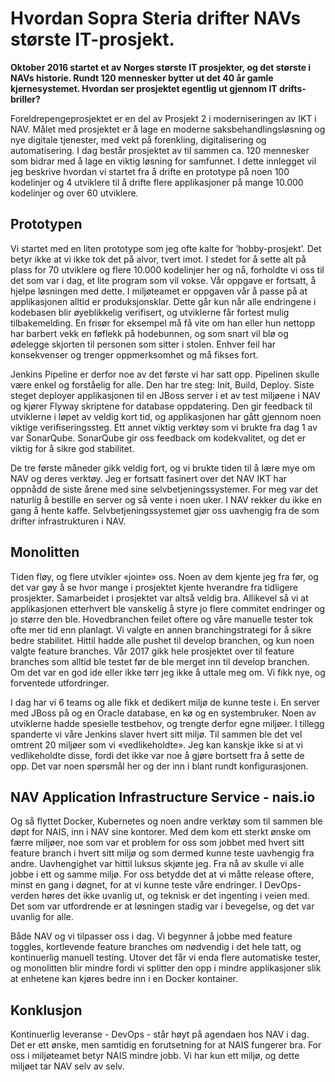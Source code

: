 # Hvordan Sopra Steria drifter NAVs største IT-prosjekt. 

**Oktober 2016 startet et av Norges største IT prosjekter, og det største i NAVs historie. Rundt 120 mennesker bytter ut det 40 år gamle kjernesystemet. Hvordan ser prosjektet egentlig ut gjennom IT drifts-briller?**

Foreldrepengeprosjektet er en del av Prosjekt 2 i moderniseringen av IKT i NAV. Målet med prosjektet er å lage en moderne saksbehandlingsløsning og nye digitale tjenester, med vekt på forenkling, digitalisering og automatisering. I dag består prosjektet av til sammen ca. 120 mennesker som bidrar med å lage en viktig løsning for samfunnet. I dette innlegget vil jeg beskrive hvordan vi startet fra å drifte en prototype på noen 100 kodelinjer og 4 utviklere til å drifte flere applikasjoner på mange 10.000 kodelinjer og over 60 utviklere.

## Prototypen

Vi startet med en liten prototype som jeg ofte kalte for ’hobby-prosjekt’. Det betyr ikke at vi ikke tok det på alvor, tvert imot. I stedet for å sette alt på plass for 70 utviklere og flere 10.000 kodelinjer her og nå, forholdte vi oss til det som var i dag, et lite program som vil vokse. Vår oppgave er fortsatt, å hjelpe løsningen med dette. I miljøteamet er oppgaven vår å passe på at applikasjonen alltid er produksjonsklar. Dette går kun når alle endringene i kodebasen blir øyeblikkelig verifisert, og utviklerne får fortest mulig tilbakemelding. En frisør for eksempel må få vite om han eller hun nettopp har barbert vekk en føflekk på hodebunnen, og som snart vil blø og ødelegge skjorten til personen som sitter i stolen. Enhver feil har konsekvenser og trenger oppmerksomhet og må fikses fort.

Jenkins Pipeline er derfor noe av det første vi har satt opp. Pipelinen skulle være enkel og forståelig for alle. Den har tre steg: Init, Build, Deploy. Siste steget deployer applikasjonen til en JBoss server i et av test miljøene i NAV og kjører Flyway skriptene for database oppdatering. Den gir feedback til utviklerne i løpet av veldig kort tid, og applikasjonen har gått gjennom noen viktige verifiseringssteg. Ett annet viktig verktøy som vi brukte fra dag 1 av var SonarQube. SonarQube gir oss feedback om kodekvalitet, og det er viktig for å sikre god stabilitet.

De tre første måneder gikk veldig fort, og vi brukte tiden til å lære mye om NAV og deres verktøy. Jeg er fortsatt fasinert over det NAV IKT har oppnådd de siste årene med sine selvbetjeningssystemer. For meg var det naturlig å bestille en server og så vente i noen uker. I NAV rekker du ikke en gang å hente kaffe. Selvbetjeningssystemet gjør oss uavhengig fra de som drifter infrastrukturen i NAV.

## Monolitten

Tiden fløy, og flere utvikler «jointe» oss. Noen av dem kjente jeg fra før, og det var gøy å se hvor mange i prosjektet kjente hverandre fra tidligere prosjekter. Samarbeidet i prosjektet var altså veldig bra. Allikevel så vi at applikasjonen etterhvert ble vanskelig å styre jo flere commitet endringer og jo større den ble. Hovedbranchen feilet oftere og våre manuelle tester tok ofte mer tid enn planlagt. Vi valgte en annen branchingstrategi for å sikre bedre stabilitet. Hittil hadde alle pushet til develop branchen, og kun noen valgte feature branches. Vår 2017 gikk hele prosjektet over til feature branches som alltid ble testet før de ble merget inn til develop branchen. Om det var en god ide eller ikke tørr jeg ikke å uttale meg om. Vi fikk nye, og forventede utfordringer.

I dag har vi 6 teams og alle fikk et dedikert miljø de kunne teste i. En server med JBoss på og en Oracle database, en kø og en systembruker. Noen av utviklerne hadde spesielle testbehov, og trengte derfor egne miljøer. I tillegg spanderte vi våre Jenkins slaver hvert sitt miljø. Til sammen ble det vel omtrent 20 miljøer som vi «vedlikeholdte». Jeg kan kanskje ikke si at vi vedlikeholdte disse, fordi det ikke var noe å gjøre bortsett fra å sette de opp. Det var noen spørsmål her og der inn i blant rundt konfigurasjonen.

## NAV Application Infrastructure Service - nais.io

Og så flyttet Docker, Kubernetes og noen andre verktøy som til sammen ble døpt for NAIS, inn i NAV sine kontorer. Med dem kom ett sterkt ønske om færre miljøer, noe som var et problem for oss som jobbet med hvert sitt feature branch i hvert sitt miljø og som dermed kunne teste uavhengig fra andre. Uavhengighet var hittil luksus skjønte jeg. Fra nå av skulle vi alle jobbe i ett og samme miljø. For oss betydde det at vi måtte release oftere, minst en gang i døgnet, for at vi kunne teste våre endringer. I DevOps-verden høres det ikke uvanlig ut, og teknisk er det ingenting i veien med. Det som var utfordrende er at løsningen stadig var i bevegelse, og det var uvanlig for alle. 

Både NAV og vi tilpasser oss i dag. Vi begynner å jobbe med feature toggles, kortlevende feature branches om nødvendig i det hele tatt, og kontinuerlig manuell testing. Utover det får vi enda flere automatiske tester, og monolitten blir mindre fordi vi splitter den opp i mindre applikasjoner slik at enhetene kan kjøres bedre inn i en Docker kontainer. 

## Konklusjon

Kontinuerlig leveranse - DevOps - står høyt på agendaen hos NAV i dag. Det er ett ønske, men samtidig en forutsetning for at NAIS fungerer bra. For oss i miljøteamet betyr NAIS mindre jobb. Vi har kun ett miljø, og dette miljøet tar NAV selv av selv.
